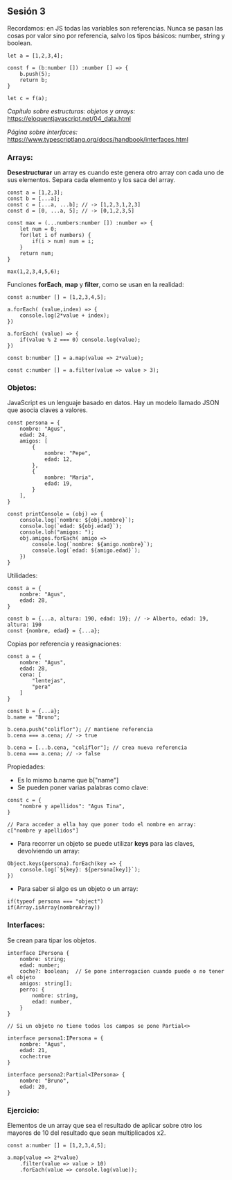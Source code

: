  ## Sesión 3
 
Recordamos: en JS todas las variables son referencias. Nunca se pasan las cosas por valor sino por referencia, salvo los tipos básicos: number, string y boolean. 
```
let a = [1,2,3,4];

const f = (b:number []) :number [] => {
    b.push(5);
    return b;
}

let c = f(a);  
```

_Capítulo sobre estructuras: objetos y arrays:_ https://eloquentjavascript.net/04_data.html

_Página sobre interfaces:_ https://www.typescriptlang.org/docs/handbook/interfaces.html

### Arrays:
**Desestructurar** un array es cuando este genera otro array con cada uno de sus elementos. Separa cada elemento y los saca del array.
```
const a = [1,2,3];
const b = [...a];
const c = [...a, ...b]; // -> [1,2,3,1,2,3]
const d = [0, ...a, 5]; // -> [0,1,2,3,5]

const max = (...numbers:number []) :number => {
    let num = 0;
    for(let i of numbers) {
        if(i > num) num = i;
    }
    return num;
}

max(1,2,3,4,5,6); 
```

Funciones **forEach**, **map** y **filter**, como se usan en la realidad:
```
const a:number [] = [1,2,3,4,5];

a.forEach( (value,index) => {
    console.log(2*value + index);
})

a.forEach( (value) => {
    if(value % 2 === 0) console.log(value);
})

const b:number [] = a.map(value => 2*value);

const c:number [] = a.filter(value => value > 3);
```

### Objetos:
JavaScript es un lenguaje basado en datos. Hay un modelo llamado JSON que asocia claves a valores. 
```
const persona = {
    nombre: "Agus",
    edad: 24,
    amigos: [
        {
            nombre: "Pepe",
            edad: 12,
        },
        {
            nombre: "Maria",
            edad: 19,
        }
    ],
}

const printConsole = (obj) => {
    console.log(`nombre: ${obj.nombre}`);
    console.log(`edad: ${obj.edad}`);
    console.loh("amigos: ");
    obj.amigos.forEach( amigo =>
        console.log(`nombre: ${amigo.nombre}`);
        console.log(`edad: ${amigo.edad}`);
    })
}
```

Utilidades:
```
const a = {
    nombre: "Agus",
    edad: 28,
}

const b = {...a, altura: 190, edad: 19}; // -> Alberto, edad: 19, altura: 190
const {nombre, edad} = {...a};
```

Copias por referencia y reasignaciones:
```
const a = {
    nombre: "Agus",
    edad: 28,
    cena: [
        "lentejas",
        "pera"
    ]
}

const b = {...a};
b.name = "Bruno";

b.cena.push("coliflor"); // mantiene referencia
b.cena === a.cena; // -> true

b.cena = [...b.cena, "coliflor"]; // crea nueva referencia
b.cena === a.cena; // -> false
```

Propiedades:
- Es lo mismo b.name que b["name"]
- Se pueden poner varias palabras como clave:
```
const c = {
    "nombre y apellidos": "Agus Tina",
}

// Para acceder a ella hay que poner todo el nombre en array:
c["nombre y apellidos"]
```
- Para recorrer un objeto se puede utilizar **keys** para las claves, devolviendo un array:
```
Object.keys(persona).forEach(key => {
    console.log(`${key}: ${persona[key]}`);
})
```
- Para saber si algo es un objeto o un array:
```
if(typeof persona === "object")
if(Array.isArray(nombreArray))
```

### Interfaces:
Se crean para tipar los objetos.
```
interface IPersona {
    nombre: string;
    edad: number;
    coche?: boolean;  // Se pone interrogacion cuando puede o no tener el objeto
    amigos: string[];
    perro: {
        nombre: string,
        edad: number,
    }
}

// Si un objeto no tiene todos los campos se pone Partial<>

interface persona1:IPersona = {
    nombre: "Agus",
    edad: 21,
    coche:true
}

interface persona2:Partial<IPersona> {
    nombre: "Bruno",
    edad: 20,
}
```
### Ejercicio:
Elementos de un array que sea el resultado de aplicar sobre otro los mayores de 10 del resultado que sean multiplicados x2.
```
const a:number [] = [1,2,3,4,5];

a.map(value => 2*value)
    .filter(value => value > 10)
    .forEach(value => console.log(value));
```
